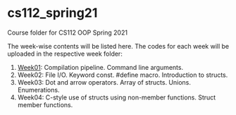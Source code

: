 # cs112_spring21
Course folder for CS112 OOP Spring 2021

The week-wise contents will be listed here. The codes for each week will be uploaded in the respective week folder:

1. [Week01](week01/): Compilation pipeline. Command line arguments.
2. Week02: File I/O. Keyword const. #define macro. Introduction to structs.
3. Week03: Dot and arrow operators. Array of structs. Unions. Enumerations.
4. Week04: C-style use of structs using non-member functions. Struct member functions.

